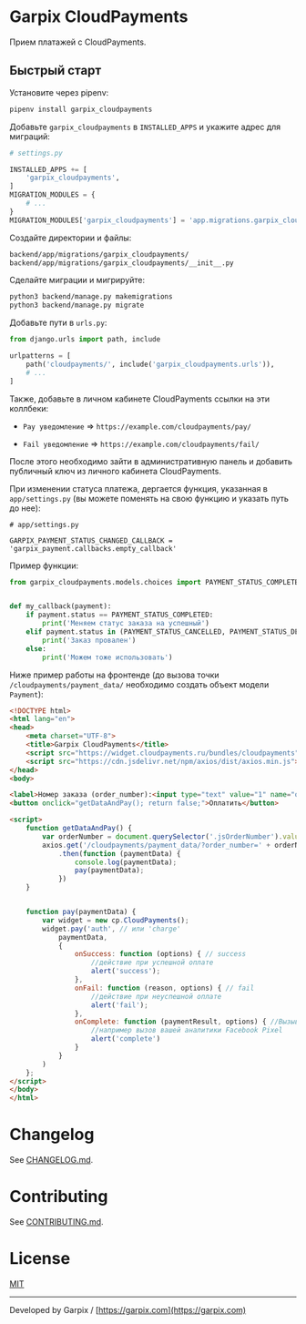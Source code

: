# Garpix CloudPayments

Прием платажей с CloudPayments.

## Быстрый старт

Установите через pipenv:

```bash
pipenv install garpix_cloudpayments
```

Добавьте `garpix_cloudpayments` в `INSTALLED_APPS` и укажите адрес для миграций:

```python
# settings.py

INSTALLED_APPS += [
    'garpix_cloudpayments',
]
MIGRATION_MODULES = {
    # ...
}
MIGRATION_MODULES['garpix_cloudpayments'] = 'app.migrations.garpix_cloudpayments'
```

Создайте директории и файлы:

```bash
backend/app/migrations/garpix_cloudpayments/
backend/app/migrations/garpix_cloudpayments/__init__.py
```

Сделайте миграции и мигрируйте:

```bash
python3 backend/manage.py makemigrations
python3 backend/manage.py migrate
```

Добавьте пути в `urls.py`:

```python
from django.urls import path, include

urlpatterns = [
    path('cloudpayments/', include('garpix_cloudpayments.urls')),
    # ...
]
```

Также, добавьте в личном кабинете CloudPayments ссылки на эти коллбеки:

* `Pay уведомление` => `https://example.com/cloudpayments/pay/`

* `Fail уведомление` => `https://example.com/cloudpayments/fail/`

После этого необходимо зайти в административную панель и добавить публичный ключ из личного кабинета CloudPayments.

При изменении статуса платежа, дергается функция, указанная в `app/settings.py` (вы можете поменять на свою функцию и указать путь до нее):

```
# app/settings.py

GARPIX_PAYMENT_STATUS_CHANGED_CALLBACK = 'garpix_payment.callbacks.empty_callback'
```

Пример функции:

```python
from garpix_cloudpayments.models.choices import PAYMENT_STATUS_COMPLETED, PAYMENT_STATUS_CANCELLED, PAYMENT_STATUS_DECLINED


def my_callback(payment):
    if payment.status == PAYMENT_STATUS_COMPLETED:
        print('Меняем статус заказа на успешный')
    elif payment.status in (PAYMENT_STATUS_CANCELLED, PAYMENT_STATUS_DECLINED):
        print('Заказ провален')
    else:
        print('Можем тоже использовать')
```

Ниже пример работы на фронтенде (до вызова точки `/cloudpayments/payment_data/` необходимо создать объект модели `Payment`):

```html
<!DOCTYPE html>
<html lang="en">
<head>
    <meta charset="UTF-8">
    <title>Garpix CloudPayments</title>
    <script src="https://widget.cloudpayments.ru/bundles/cloudpayments"></script>
    <script src="https://cdn.jsdelivr.net/npm/axios/dist/axios.min.js"></script>
</head>
<body>

<label>Номер заказа (order_number):<input type="text" value="1" name="order_number" class="jsOrderNumber"></label>
<button onclick="getDataAndPay(); return false;">Оплатить</button>

<script>
    function getDataAndPay() {
        var orderNumber = document.querySelector('.jsOrderNumber').value;
        axios.get('/cloudpayments/payment_data/?order_number=' + orderNumber)
            .then(function (paymentData) {
                console.log(paymentData);
                pay(paymentData);
            })
    }


    function pay(paymentData) {
        var widget = new cp.CloudPayments();
        widget.pay('auth', // или 'charge'
            paymentData,
            {
                onSuccess: function (options) { // success
                    //действие при успешной оплате
                    alert('success');
                },
                onFail: function (reason, options) { // fail
                    //действие при неуспешной оплате
                    alert('fail');
                },
                onComplete: function (paymentResult, options) { //Вызывается как только виджет получает от api.cloudpayments ответ с результатом транзакции.
                    //например вызов вашей аналитики Facebook Pixel
                    alert('complete')
                }
            }
        )
    };
</script>
</body>
</html>
```

# Changelog

See [CHANGELOG.md](CHANGELOG.md).

# Contributing

See [CONTRIBUTING.md](CONTRIBUTING.md).

# License

[MIT](LICENSE)

---

Developed by Garpix / [https://garpix.com](https://garpix.com)